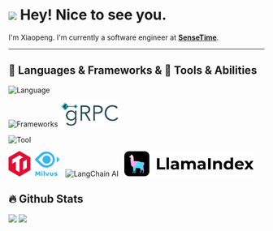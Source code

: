 
<h1><img src="https://emojis.slackmojis.com/emojis/images/1531849430/4246/blob-sunglasses.gif?1531849430" width="30"/> Hey! Nice to see you.</h1>

I'm Xiaopeng. I'm currently a software engineer at <strong><a href="https://www.sensetime.com/">SenseTime</a></strong>.

<hr>
<h2 >🚀 Languages & Frameworks & 🔨 Tools & Abilities </h2>

![Language](https://go-skill-icons.vercel.app/api/icons?i=go,py,rust,latex,md,git)

![Frameworks](https://go-skill-icons.vercel.app/api/icons?i=mysql,redis,kafka,grafana,docker,kubernetes,pytorch,fastapi) <img src="icons/grpc-logo.svg" alt="gRPC" height="50" />

![Tool](https://go-skill-icons.vercel.app/api/icons?i=vscode,matlab,notion,postman,bash,vim,apple,linux)

<p> 
  <img src="icons/TiDB_original.svg" alt="TiDB" height="50" />&nbsp&nbsp<img src="icons/milvus-stacked-color.svg" alt="Milvus" height="50" />&nbsp&nbsp
  <img src="https://raw.githubusercontent.com/langchain-ai/.github/main/profile/logo-dark.svg#gh-light-mode-only" alt="LangChain AI" height="50" />&nbsp&nbsp
  <img src="icons/LlamaIndex.svg" alt="LlamaIndex" height="50" />&nbsp&nbsp
</p>

<h2>🔥 Github Stats </h2>
<p> 
  <img height="180em" src="https://github-readme-stats.vercel.app/api?username=simonwei97&theme=dracula&include_all_commits=true" />
  <img height="180em" src="https://github-readme-stats.vercel.app/api/top-langs/?username=simonwei97&exclude_repo=knowledgebase&theme=dracula&layout=compact&langs_count=8"/>
</p>
